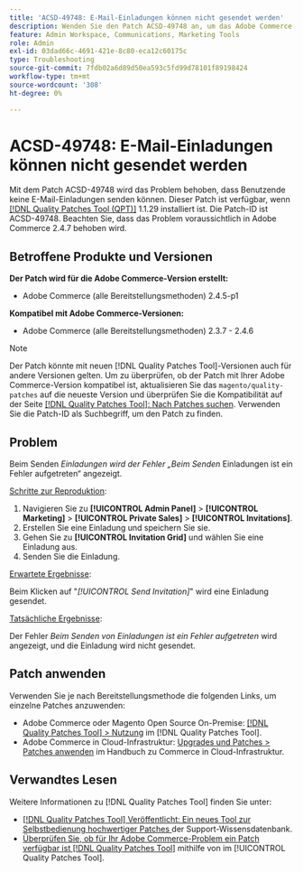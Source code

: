 ```yaml
---
title: 'ACSD-49748: E-Mail-Einladungen können nicht gesendet werden'
description: Wenden Sie den Patch ACSD-49748 an, um das Adobe Commerce-Problem zu beheben, bei dem Benutzende keine E-Mail-Einladungen senden können.
feature: Admin Workspace, Communications, Marketing Tools
role: Admin
exl-id: 03dad66c-4691-421e-8c80-eca12c60175c
type: Troubleshooting
source-git-commit: 7fdb02a6d89d50ea593c5fd99d78101f89198424
workflow-type: tm+mt
source-wordcount: '308'
ht-degree: 0%

---
```


# ACSD-49748: E-Mail-Einladungen können nicht gesendet werden

Mit dem Patch ACSD-49748 wird das Problem behoben, dass Benutzende keine E-Mail-Einladungen senden können. Dieser Patch ist verfügbar, wenn [[!DNL Quality Patches Tool (QPT)]](https://experienceleague.adobe.com/en/docs/commerce-operations/tools/quality-patches-tool/quality-patches-tool-to-self-serve-quality-patches) 1.1.29 installiert ist. Die Patch-ID ist ACSD-49748. Beachten Sie, dass das Problem voraussichtlich in Adobe Commerce 2.4.7 behoben wird.

## Betroffene Produkte und Versionen

**Der Patch wird für die Adobe Commerce-Version erstellt:**

* Adobe Commerce (alle Bereitstellungsmethoden) 2.4.5-p1

**Kompatibel mit Adobe Commerce-Versionen:**

* Adobe Commerce (alle Bereitstellungsmethoden) 2.3.7 - 2.4.6

>[!NOTE]
>
>Der Patch könnte mit neuen [!DNL Quality Patches Tool]-Versionen auch für andere Versionen gelten. Um zu überprüfen, ob der Patch mit Ihrer Adobe Commerce-Version kompatibel ist, aktualisieren Sie das `magento/quality-patches` auf die neueste Version und überprüfen Sie die Kompatibilität auf der Seite [[!DNL Quality Patches Tool]: Nach Patches suchen](https://experienceleague.adobe.com/tools/commerce-quality-patches/index.html). Verwenden Sie die Patch-ID als Suchbegriff, um den Patch zu finden.

## Problem

Beim Senden *Einladungen wird der Fehler „Beim Senden* Einladungen ist ein Fehler aufgetreten“ angezeigt.

<u>Schritte zur Reproduktion</u>:

1. Navigieren Sie zu **[!UICONTROL Admin Panel]** > **[!UICONTROL Marketing]** > **[!UICONTROL Private Sales]** > **[!UICONTROL Invitations]**.
1. Erstellen Sie eine Einladung und speichern Sie sie.
1. Gehen Sie zu **[!UICONTROL Invitation Grid]** und wählen Sie eine Einladung aus.
1. Senden Sie die Einladung.

<u>Erwartete Ergebnisse</u>:

Beim Klicken auf &quot;*[!UICONTROL Send Invitation]*&quot; wird eine Einladung gesendet.

<u>Tatsächliche Ergebnisse</u>:

Der Fehler *Beim Senden von Einladungen ist ein Fehler aufgetreten* wird angezeigt, und die Einladung wird nicht gesendet.

## Patch anwenden

Verwenden Sie je nach Bereitstellungsmethode die folgenden Links, um einzelne Patches anzuwenden:

* Adobe Commerce oder Magento Open Source On-Premise: [[!DNL Quality Patches Tool] > Nutzung](/help/tools/quality-patches-tool/usage.md) im [!DNL Quality Patches Tool].
* Adobe Commerce in Cloud-Infrastruktur: [Upgrades und Patches > Patches anwenden](https://experienceleague.adobe.com/docs/commerce-cloud-service/user-guide/develop/upgrade/apply-patches.html) im Handbuch zu Commerce in Cloud-Infrastruktur.

## Verwandtes Lesen

Weitere Informationen zu [!DNL Quality Patches Tool] finden Sie unter:

* [[!DNL Quality Patches Tool] Veröffentlicht: Ein neues Tool zur Selbstbedienung hochwertiger Patches ](https://experienceleague.adobe.com/en/docs/commerce-operations/tools/quality-patches-tool/quality-patches-tool-to-self-serve-quality-patches) der Support-Wissensdatenbank.
* [Überprüfen Sie, ob für Ihr Adobe Commerce-Problem ein Patch verfügbar ist [!DNL Quality Patches Tool]](/help/tools/quality-patches-tool/patches-available-in-qpt/check-patch-for-magento-issue-with-magento-quality-patches.md) mithilfe von im [!UICONTROL Quality Patches Tool].
